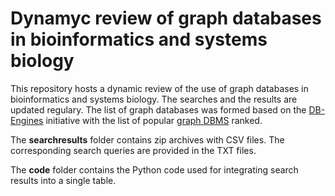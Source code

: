 # Dynamyc review of graph databases in bioinformatics and systems biology

This repository hosts a dynamic review of the use of graph databases in bioinformatics and systems biology. The searches and the results are updated regulary. The list of graph databases was formed based on the [DB-Engines](https://db-engines.com/en/) initiative with the list of popular [graph DBMS](https://db-engines.com/en/ranking/graph+dbms) ranked. 

The **searchresults** folder contains zip archives with CSV files. The corresponding search queries are provided in the TXT files.

The **code** folder contains the Python code used for integrating search results into a single table.


